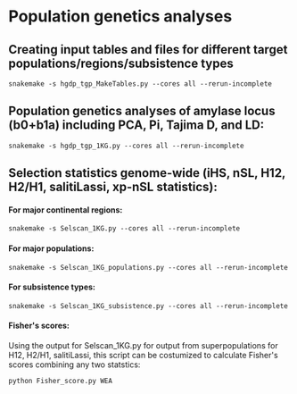 # Population genetics analyses



## Creating input tables and files for different target populations/regions/subsistence types

```
snakemake -s hgdp_tgp_MakeTables.py --cores all --rerun-incomplete 
```


## Population genetics analyses of amylase locus (b0+b1a) including PCA, Pi, Tajima D, and LD: 

```
snakemake -s hgdp_tgp_1KG.py --cores all --rerun-incomplete 
```


## Selection statistics genome-wide (iHS, nSL, H12, H2/H1, salitiLassi, xp-nSL statistics):


#### For major continental regions:
```
snakemake -s Selscan_1KG.py --cores all --rerun-incomplete 
```


#### For major populations:
```
snakemake -s Selscan_1KG_populations.py --cores all --rerun-incomplete 
```

#### For subsistence types:
```
snakemake -s Selscan_1KG_subsistence.py --cores all --rerun-incomplete 
```

#### Fisher's scores:

Using the output for Selscan_1KG.py for output from superpopulations for H12, H2/H1, salitiLassi, this script can be costumized to calculate Fisher's scores combining any two statstics:

```
python Fisher_score.py WEA
```

